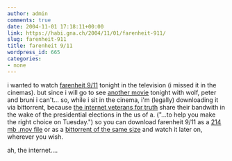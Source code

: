```yaml
---
author: admin
comments: true
date: 2004-11-01 17:18:11+00:00
link: https://habi.gna.ch/2004/11/01/farenheit-911/
slug: farenheit-911
title: farenheit 9/11
wordpress_id: 665
categories:
- none
---
```


i wanted to watch [farenheit 9/11](https://imdb.com/title/tt0361596/) tonight in the television (i missed it in the cinemas). but since i will go to see [another movie](http://imdb.com/title/tt0318462/) tonight with wolf, peter and bruni i can't...
so, while i sit in the cinema, i'm (legally) downloading it via bittorrent, because [the internet veterans for truth](http://www.internetvetsfortruth.org/) share their bandwith in the wake of the presidential elections in the us of a. ("...to help you make the right choice on Tuesday.")
so you can download farenheit 9/11 as a [214 mb .mov file](http://www.internetvetsfortruth.org/m/full/fahrenheit911.mov) or as a [bittorrent of the same size](http://www.internetvetsfortruth.org/m/torrents/fahrenheit911.torrent) and watch it later on, wherever you wish.

ah, the internet....
